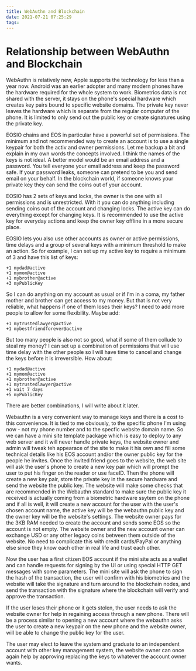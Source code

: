 ```yaml
---
title: WebAuthn and Blockchain
date: 2021-07-21 07:25:29
tags:
---
```

# Relationship between WebAuthn and Blockchain

WebAuthn is relatively new, Apple supports the technology for less than a year now. Android was an earlier adopter and many modern phones have the hardware required for the whole system to work. Biometrics data is not shared with the server, it stays on the phone's special hardware which creates key pairs bound to specific website domains. The private key never leaves the hardware which is separate from the regular computer of the phone. It is limited to only send out the public key or create signatures using the private key.

EOSIO chains and EOS in particular have a powerful set of permissions. The minimum and not recommended way to create an account is to use a single keypair for both the activ and owner permissions. Let me backup a bit and explain in my own words the concepts involved. I think the names of the keys is not ideal. A better model would be an email address and a password. You tell everyone your email address and keep the password safe. If your password leaks, someone can pretend to be you and send email on your behalf. In the blockchain world, if someone knows your private key they can send the coins out of your account.

EOSIO has 2 sets of keys and locks, the owner is the one with all permissions and is unrestricted. With it you can do anything including sending coins out of the account and changing locks. The active key can do everything except for changing keys. It is recommended to use the active key for everyday actions and keep the owner key offline in a more secure place.

EOSIO lets you also use other accounts as owner or active permissions, time delays and a group of several keys with a minimum threshold to make an action. So for example, I can set up my active key to require a minimum of 3 and have this list of keys:

    +1 mydad@active
    +1 mymom@active
    +1 mybrother@active
    +3 myPublicKey

So I can do anything on my account as usual or if I'm in a coma, my father mother and brother can get access to my money. But that is not very reliable, what happens if one of them loses their keys? I need to add more people to allow for some flexibility. Maybe add:

    +1 mytrustedlawyer@active
	+1 mybestfriendforever@active

But too many people is also not so good, what if some of them collude to steal my money? I can set up a combination of permissions that will use time delay with the other people so I will have time to cancel and change the keys before it is irreversible. How about:

    +1 mydad@active
    +1 mymom@active
    +1 mybrother@active
	+1 mytrustedlawyer@active
	+1 wait 7 days
    +5 myPublicKey

There are better combinations, I will write about it later.

Webauthn is a very convenient way to manage keys and there is a cost to this convenience. It is tied to me obviously, to the specific phone I'm using now - not my phone number and to the specfic website domain name. So we can have a mini site template package which is easy to deploy to any web server and it will never handle private keys, the website owner and admin will tweak teh appearace of the site to make it his own and fill some technical details like his EOS account and/or the owner public key for the people he invites. Once the invited friend goes to the website, the web site will ask the user's phone to create a new key pair which will prompt the user to put his finger on the reader or use faceID. Then the phone will create a new key pair, store the private key in the secure hardware and send the website the public key. The website will make some checks that are recommended in the Webauthn standard to make sure the public key it received is actually coming from a biometric hardware ssytem on the phone and if all is well, it will create a new account for the user with the user's chosen account name, the active key will be the webauthn public key and the owner key will be the website's settings. The website owner pays for the 3KB RAM needed to create the account and sends some EOS so the account is not empty. The website owner and the new account owner can exchange USD or any other legacy coins between them outside of the website. No need to complicate this with credit cards/PayPal or anything else since they know each other in real life and trust each other.

Now the user has a first citizen EOS account if the mini site acts as a wallet and can handle requests for signing by the UI or using special HTTP GET messages with some parameters. The mini site will ask the phone to sign the hash of the transaction, the user will confirm with his biometrics and the website will take the signature and turn around to the blockchain nodes, and send the transaction with the signature where the blockchain will verify and approve the transaction.

If the user loses their phone or it gets stolen, the user needs to ask the website owner for help in regaining access through a new phone. There will be a process similar to opening a new account where the webauthn asks the user to create a new keypair on the new phone and the website owner, will be able to change the public key for the user.

The user may elect to leave the system and graduate to an independent account with other key management system, the website owner can once again help by approving replacing the keys to whatever the account owner wants.

